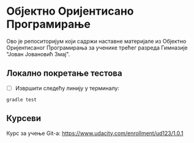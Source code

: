 # Објектно Оријентисано Програмирање

Ово је репоситоријум који садржи наставне материјале из Објектно Оријентисаног Програмирања за ученике трећег разреда Гимназије "Јован Јовановић Змај".

## Локално покретање тестова

 * [ ] Извршити следећу линију у терминалу:

```
gradle test
```

## Курсеви

Курс за учење Git-a: https://www.udacity.com/enrollment/ud123/1.0.1
